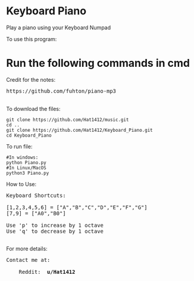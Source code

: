 # Keyboard Piano
Play a piano using your Keyboard Numpad

To use this program:

<strong> <h1> Run the following commands in cmd </h1> </strong>

Credit for the notes: </br>
<pre>
https://github.com/fuhton/piano-mp3
</pre>
</br>To download the files:
  ```
  git clone https://github.com/Hat1412/music.git
  cd ..
  git clone https://github.com/Hat1412/Keyboard_Piano.git
  cd Keyboard_Piano
  ```
  
To run file:
  ```
  #In windows:
  python Piano.py
  #In Linux/MacOS
  python3 Piano.py
  ```
How to Use:

<pre>
Keyboard Shortcuts: 

[1,2,3,4,5,6] = ["A","B","C","D","E","F","G"]
[7,9] = ["A0","B0"]

Use 'p' to increase by 1 octave
Use 'q' to decrease by 1 octave

</pre>


For more details:

<pre>
Contact me at: </br>
    Reddit: <strong> u/Hat1412 </strong>
</pre>
